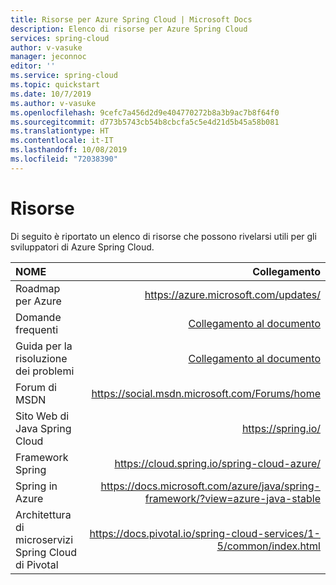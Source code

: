 ```yaml
---
title: Risorse per Azure Spring Cloud | Microsoft Docs
description: Elenco di risorse per Azure Spring Cloud
services: spring-cloud
author: v-vasuke
manager: jeconnoc
editor: ''
ms.service: spring-cloud
ms.topic: quickstart
ms.date: 10/7/2019
ms.author: v-vasuke
ms.openlocfilehash: 9cefc7a456d2d9e404770272b8a3b9ac7b8f64f0
ms.sourcegitcommit: d773b5743cb54b8cbcfa5c5e4d21d5b45a58b081
ms.translationtype: HT
ms.contentlocale: it-IT
ms.lasthandoff: 10/08/2019
ms.locfileid: "72038390"
---
```

# <a name="resources"></a>Risorse

Di seguito è riportato un elenco di risorse che possono rivelarsi utili per gli sviluppatori di Azure Spring Cloud.

| NOME                  | Collegamento                 |
| :------------------- | -------------------: |
| Roadmap per Azure | https://azure.microsoft.com/updates/ |
| Domande frequenti| [Collegamento al documento](spring-cloud-faq.md)|
| Guida per la risoluzione dei problemi| [Collegamento al documento](spring-cloud-troubleshoot.md) |
| Forum di MSDN| https://social.msdn.microsoft.com/Forums/home |
| Sito Web di Java Spring Cloud|https://spring.io/ |
| Framework Spring|https://cloud.spring.io/spring-cloud-azure/ |
| Spring in Azure| https://docs.microsoft.com/azure/java/spring-framework/?view=azure-java-stable |
| Architettura di microservizi Spring Cloud di Pivotal|https://docs.pivotal.io/spring-cloud-services/1-5/common/index.html |
